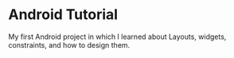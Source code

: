 # Android Tutorial

My first Android project in which I learned about Layouts, widgets, constraints, and how to design them.
